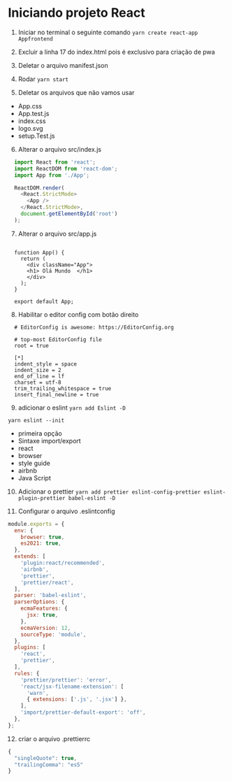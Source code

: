 # Iniciando projeto React 

1. Iniciar no terminal o seguinte comando
``` yarn create react-app Appfrontend ```

2. Excluir a linha 17 do index.html pois é exclusivo para criação de pwa

3. Deletar o arquivo manifest.json

4. Rodar ```yarn start```

5. Deletar os arquivos que não vamos usar
* App.css
* App.test.js
* index.css
* logo.svg
* setup.Test.js

6. Alterar o arquivo src/index.js
```javascript
  import React from 'react';
  import ReactDOM from 'react-dom';
  import App from './App';

  ReactDOM.render(
    <React.StrictMode>
      <App />
    </React.StrictMode>,
    document.getElementById('root')
  );
```

7. Alterar o arquivo src/app.js

```javascrit

  function App() {
    return (
      <div className="App">
      <h1> Olá Mundo  </h1>
      </div>
    );
  }

  export default App;

```

8. Habilitar o editor config com botão direito

```
  # EditorConfig is awesome: https://EditorConfig.org

  # top-most EditorConfig file
  root = true

  [*]
  indent_style = space
  indent_size = 2
  end_of_line = lf
  charset = utf-8
  trim_trailing_whitespace = true
  insert_final_newline = true

```

9. adicionar o eslint 
``` yarn add Eslint -D ```

``` yarn eslint --init ```

* primeira opção
* Sintaxe import/export
* react
* browser
* style guide
* airbnb
* Java Script

10. Adicionar o prettier
``` yarn add prettier eslint-config-prettier eslint-plugin-prettier babel-eslint -D ```

11. Configurar o arquivo .eslintconfig

```javascript
module.exports = {
  env: {
    browser: true,
    es2021: true,
  },
  extends: [
    'plugin:react/recommended',
    'airbnb',
    'prettier',
    'prettier/react',
  ],
  parser: 'babel-eslint',
  parserOptions: {
    ecmaFeatures: {
      jsx: true,
    },
    ecmaVersion: 12,
    sourceType: 'module',
  },
  plugins: [
    'react',
    'prettier',
  ],
  rules: {
    'prettier/prettier': 'error',
    'react/jsx-filename-extension': [
      'warn',
      { extensions: ['.js', '.jsx'] },
    ],
    'import/prettier-default-export': 'off',
  },
};


```

12. criar o arquivo .prettierrc

``` javascript
{
  "singleQuote": true,
  "trailingComma": "es5"
}
```